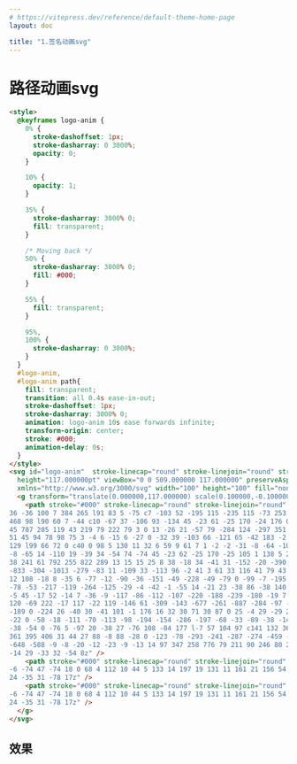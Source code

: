 ```yaml
---
# https://vitepress.dev/reference/default-theme-home-page
layout: doc

title: "1.签名动画svg"
---
```


# 路径动画svg

```Html
<style>
  @keyframes logo-anim {
    0% {
      stroke-dashoffset: 1px;
      stroke-dasharray: 0 3000%;
      opacity: 0;
    }

    10% {
      opacity: 1;
    }

    35% {
      stroke-dasharray: 3000% 0;
      fill: transparent;
    }

    /* Moving back */
    50% {
      stroke-dasharray: 3000% 0;
      fill: #000;
    }

    55% {
      fill: transparent;
    }

    95%,
    100% {
      stroke-dasharray: 0 3000%;
    }
  }
  #logo-anim, 
  #logo-anim path{
    fill: transparent;
    transition: all 0.4s ease-in-out;
    stroke-dashoffset: 1px;
    stroke-dasharray: 3000% 0;
    animation: logo-anim 10s ease forwards infinite;
    transform-origin: center;
    stroke: #000;
    animation-delay: 0s;
  }
</style>
<svg id="logo-anim"  stroke-linecap="round" stroke-linejoin="round" stroke-width="1em"
  height="117.000000pt" viewBox="0 0 509.000000 117.000000" preserveAspectRatio="xMidYMid meet"
  xmlns="http://www.w3.org/3000/svg" width="100" height="100" fill="none" viewBox="0 0 100 100">
  <g transform="translate(0.000000,117.000000) scale(0.100000,-0.100000)">
    <path stroke="#000" stroke-linecap="round" stroke-linejoin="round" stroke-width="1em" d="M368 1153 c-26 -31 -37 -56 -139 -351 -192 -556 -242 -745 -207 -780
36 -36 100 7 384 265 l91 83 5 -75 c7 -103 52 -195 115 -235 115 -73 253 -44
468 98 l90 60 7 -44 c10 -67 37 -106 93 -134 45 -23 61 -25 170 -24 176 0 347
45 787 205 119 43 219 79 222 79 3 0 13 -26 21 -57 79 -284 124 -297 351 -95
51 45 94 78 98 75 3 -4 6 -15 6 -27 0 -32 39 -103 66 -121 65 -42 183 -2 377
129 l99 66 72 0 c40 0 98 5 130 11 32 6 59 9 61 7 1 -2 -2 -31 -8 -64 -10 -56
-8 -65 14 -110 19 -39 34 -54 74 -74 45 -23 62 -25 170 -25 105 1 138 5 265
38 241 61 792 255 822 289 13 15 15 25 8 38 -18 34 -41 31 -152 -20 -390 -182
-833 -304 -1013 -279 -83 11 -109 33 -113 96 -2 41 3 61 33 116 41 79 43 94
12 108 -18 8 -35 6 -77 -12 -90 -36 -151 -49 -228 -49 -79 0 -99 -7 -195 -72
-78 -53 -217 -119 -264 -125 -29 -4 -42 -1 -55 14 -21 23 -38 86 -38 140 0 29
-5 45 -17 52 -14 7 -36 -9 -117 -86 -112 -107 -220 -188 -239 -180 -19 7 -54
120 -69 222 -17 117 -22 119 -146 61 -309 -143 -677 -261 -887 -284 -97 -11
-189 0 -224 26 -40 30 -41 101 -1 176 16 32 30 71 30 87 0 25 -4 29 -29 29
-22 0 -50 -18 -111 -70 -113 -98 -194 -154 -286 -197 -68 -33 -89 -38 -149
-38 -54 0 -76 5 -97 20 -38 27 -76 108 -84 177 l-7 57 104 97 c141 132 364
361 395 406 31 44 27 88 -8 88 -28 0 -123 -78 -293 -241 -287 -274 -459 -430
-648 -588 -9 -8 -20 -12 -23 -9 -13 14 97 347 258 776 79 211 90 246 80 267
-14 29 -33 32 -54 8z" />
    <path stroke="#000" stroke-linecap="round" stroke-linejoin="round" stroke-width="1em" d="M1770 790 c-14 -4 -114 -8 -222 -9 -164 -1 -199 -4 -212 -17 -33 -32
-6 -74 47 -74 18 0 68 4 112 10 44 5 133 14 197 19 131 11 161 21 156 54 -3
24 -35 31 -78 17z" />
    <path stroke="#000" stroke-linecap="round" stroke-linejoin="round" stroke-width="1em" d="M4310 790 c-14 -4 -114 -8 -222 -9 -164 -1 -199 -4 -212 -17 -33 -32
-6 -74 47 -74 18 0 68 4 112 10 44 5 133 14 197 19 131 11 161 21 156 54 -3
24 -35 31 -78 17z" />
  </g>
</svg>

```

## 效果

<div>  
<svg width="50%" height="200px" style="margin: auto" version="1.0" xmlns="http://www.w3.org/2000/svg"  id="logo-anim" stroke-linecap="round" stroke-linejoin="round" stroke-width="1em"
  viewBox="0 0 509.000000 117.000000" preserveAspectRatio="xMidYMid meet">
  <g transform="translate(0.000000,117.000000) scale(0.100000,-0.100000)">
    <path stroke="var(--vp-c-text-1)" stroke-linecap="round" stroke-linejoin="round" stroke-width="1em"  d="M368 1153 c-26 -31 -37 -56 -139 -351 -192 -556 -242 -745 -207 -780
36 -36 100 7 384 265 l91 83 5 -75 c7 -103 52 -195 115 -235 115 -73 253 -44
468 98 l90 60 7 -44 c10 -67 37 -106 93 -134 45 -23 61 -25 170 -24 176 0 347
45 787 205 119 43 219 79 222 79 3 0 13 -26 21 -57 79 -284 124 -297 351 -95
51 45 94 78 98 75 3 -4 6 -15 6 -27 0 -32 39 -103 66 -121 65 -42 183 -2 377
129 l99 66 72 0 c40 0 98 5 130 11 32 6 59 9 61 7 1 -2 -2 -31 -8 -64 -10 -56
-8 -65 14 -110 19 -39 34 -54 74 -74 45 -23 62 -25 170 -25 105 1 138 5 265
38 241 61 792 255 822 289 13 15 15 25 8 38 -18 34 -41 31 -152 -20 -390 -182
-833 -304 -1013 -279 -83 11 -109 33 -113 96 -2 41 3 61 33 116 41 79 43 94
12 108 -18 8 -35 6 -77 -12 -90 -36 -151 -49 -228 -49 -79 0 -99 -7 -195 -72
-78 -53 -217 -119 -264 -125 -29 -4 -42 -1 -55 14 -21 23 -38 86 -38 140 0 29
-5 45 -17 52 -14 7 -36 -9 -117 -86 -112 -107 -220 -188 -239 -180 -19 7 -54
120 -69 222 -17 117 -22 119 -146 61 -309 -143 -677 -261 -887 -284 -97 -11
-189 0 -224 26 -40 30 -41 101 -1 176 16 32 30 71 30 87 0 25 -4 29 -29 29
-22 0 -50 -18 -111 -70 -113 -98 -194 -154 -286 -197 -68 -33 -89 -38 -149
-38 -54 0 -76 5 -97 20 -38 27 -76 108 -84 177 l-7 57 104 97 c141 132 364
361 395 406 31 44 27 88 -8 88 -28 0 -123 -78 -293 -241 -287 -274 -459 -430
-648 -588 -9 -8 -20 -12 -23 -9 -13 14 97 347 258 776 79 211 90 246 80 267
-14 29 -33 32 -54 8z" />
    <path stroke="var(--vp-c-text-1)" stroke-linecap="round" stroke-linejoin="round" stroke-width="1em"  d="M1770 790 c-14 -4 -114 -8 -222 -9 -164 -1 -199 -4 -212 -17 -33 -32
-6 -74 47 -74 18 0 68 4 112 10 44 5 133 14 197 19 131 11 161 21 156 54 -3
24 -35 31 -78 17z" />
    <path stroke="var(--vp-c-text-1)" stroke-linecap="round" stroke-linejoin="round" stroke-width="1em"  d="M4310 790 c-14 -4 -114 -8 -222 -9 -164 -1 -199 -4 -212 -17 -33 -32
-6 -74 47 -74 18 0 68 4 112 10 44 5 133 14 197 19 131 11 161 21 156 54 -3
24 -35 31 -78 17z" />
  </g>
</svg>
</div>

<style scoped>
  @keyframes logo-anim {
    0% {
      stroke-dashoffset: 1px;
      stroke-dasharray: 0 3000%;
      opacity: 0;
    }

    10% {
      opacity: 1;
    }

    35% {
      stroke-dasharray: 3000% 0;
      fill: transparent;
    }

    /* Moving back */
    50% {
      stroke-dasharray: 3000% 0;
      fill: var(--vp-c-text-1);
    }

    55% {
      fill: transparent;
    }

    95%,
    100% {
      stroke-dasharray: 0 3000%;
    }
  }
  #logo-anim,
  #logo-anim path{
    fill: transparent;
    transition: all 0.4s ease-in-out;
    stroke-dashoffset: 1px;
    stroke-dasharray: 3000% 0;
    animation: logo-anim 10s ease forwards infinite;
    transform-origin: center;
    stroke: var(--vp-c-text-1);
    animation-delay: 0s;
  }
</style>
